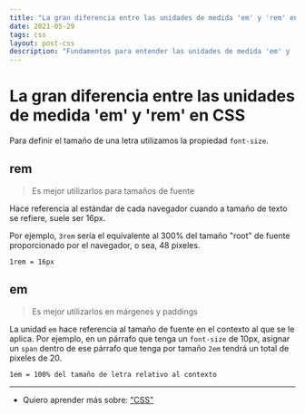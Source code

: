 ```yaml
---
title: "La gran diferencia entre las unidades de medida 'em' y 'rem' en CSS"
date: 2021-05-29
tags: css
layout: post-css
description: "Fundamentos para entender las unidades de medida 'em' y 'rem'."
---
```


# La gran diferencia entre las unidades de medida 'em' y 'rem' en CSS

Para definir el tamaño de una letra utilizamos la propiedad `font-size`.

## rem

> Es mejor utilizarlos para tamaños de fuente

Hace referencia al estándar de cada navegador cuando a tamaño de texto se refiere, suele ser 16px.

Por ejemplo, `3rem` sería el equivalente al 300% del tamaño "root" de fuente proporcionado por el navegador, o sea, 48 pixeles.

`1rem = 16px`

## em

> Es mejor utilizarlos en márgenes y paddings

La unidad `em` hace referencia al tamaño de fuente en el contexto al que se le aplica. Por ejemplo, en un párrafo que tenga un `font-size` de 10px, asignar un `span` dentro de ese párrafo que tenga por tamaño `2em` tendrá un total de pixeles de 20.

`1em = 100% del tamaño de letra relativo al contexto`

***

- Quiero aprender más sobre: ["CSS"](../00/css)
